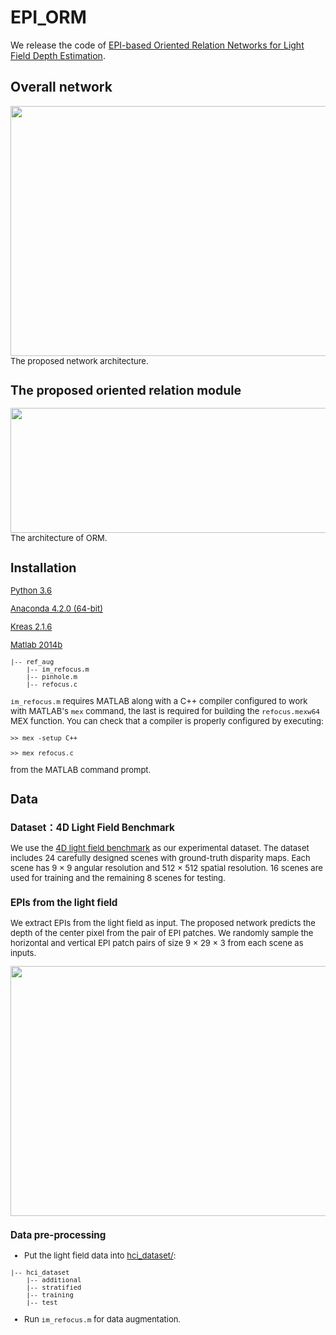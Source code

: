 # EPI_ORM

We release the code of [EPI-based Oriented Relation Networks for Light Field Depth Estimation](https://arxiv.org/abs/2007.04538).  

## Overall network

<div align=center><img src ="https://github.com/lkyahpu/EPI_ORM/raw/master/images/network.png" width="800" height="400"/></div>
<font size=2>The proposed network architecture.

## The proposed oriented relation module 

<div align=center><img src ="https://github.com/lkyahpu/EPI_ORM/raw/master/images/ORM.png" width="800" height="200"/></div>
<font size=2> The architecture of ORM. 

## Installation

[Python 3.6](https://www.anaconda.com/distribution/) 

[Anaconda 4.2.0 (64-bit)](https://www.anaconda.com/distribution/)

[Kreas 2.1.6 ](https://keras.io/)

[Matlab 2014b](https://www.mathworks.com/products/matlab.html)
```
|-- ref_aug
    |-- im_refocus.m
    |-- pinhole.m
    |-- refocus.c
```
`im_refocus.m` requires MATLAB along with a C++ compiler configured to work with MATLAB's `mex` command, the last is required for building the `refocus.mexw64` MEX function. You can check that a compiler is properly configured by executing:
```
>> mex -setup C++

>> mex refocus.c 
```
from the MATLAB command prompt.

## Data

### Dataset：4D Light Field Benchmark

We use the [4D light field benchmark](https://lightfield-analysis.uni-konstanz.de/) as our experimental dataset.
The dataset includes 24 carefully designed scenes with ground-truth disparity maps.
Each scene has 9 × 9 angular resolution and 512 × 512 spatial resolution. 16 scenes are used for training and the remaining 8 scenes for testing.

### EPIs from the light field

We extract EPIs from the light field as input. The proposed network predicts the depth of the center pixel from the pair of EPI patches.
We randomly sample the horizontal and vertical EPI patch pairs of size 9 × 29 × 3 from each scene as inputs.
<div align=center><img src="https://github.com/lkyahpu/EPI_ORM/raw/master/images/EPI.png" width="700" height="400" /></div>

### Data pre-processing

* Put the light field data into [hci_dataset/](/hci_dataset/):
```
|-- hci_dataset
    |-- additional
    |-- stratified
    |-- training
    |-- test
```

* Run `im_refocus.m` for data augmentation.


